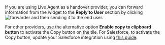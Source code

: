 If you are using Live Agent as a handover provider,
you can forward information from the widget to the **Reply to User** section
by clicking ![forwarder](https://docs.cognigy.com/_assets/live-agent/icons/forwarder.svg) and then sending it to the end user. 

For other providers, use the alternative option **Enable copy to clipboard button** to activate the Copy button on the tile.
For Salesforce, to activate the Copy button, update your Salesforce integration using [this guide](https://github.com/Cognigy/salesforce-integrations?tab=readme-ov-file#update).


